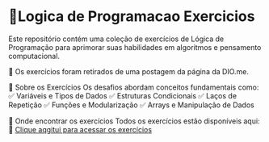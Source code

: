 # 🧠Logica de Programacao Exercicios
Este repositório contém uma coleção de exercícios de Lógica de Programação para aprimorar suas habilidades em algoritmos e pensamento computacional.

🔗 Os exercícios foram retirados de uma postagem da página da DIO.me.

📌 Sobre os Exercícios
Os desafios abordam conceitos fundamentais como:
✅ Variáveis e Tipos de Dados
✅ Estruturas Condicionais
✅ Laços de Repetição
✅ Funções e Modularização
✅ Arrays e Manipulação de Dados

📂 Onde encontrar os exercícios
Todos os exercícios estão disponíveis aqui:
🔗 [Clique aqgitui para acessar os exercícios](https://www.dio.me/articles/lista-de-exercicios-para-treinar-logica-de-programacao)